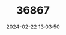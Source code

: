 ---
title: "36867"
category: "Coussarea klugii"
draft: false
date: 2024-02-22 13:03:50
languages:
  South American Indian (Other): ["Ikíspinim", "Nawi", "Palometa Huayo", "Sacha Algodón Muyu", "Supinik", "Supinim", "Supi Numi", "Yantanim"]
  Spanish; Castilian: ["Teñidora"]
---